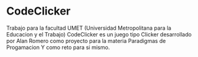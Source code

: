 # CodeClicker
Trabajo para la facultad UMET (Universidad Metropolitana para la Educacion y el Trabajo)
CodeClicker es un juego tipo Clicker desarrollado por Alan Romero como proyecto para la materia Paradigmas de Progamacion Y como reto para si mismo.
